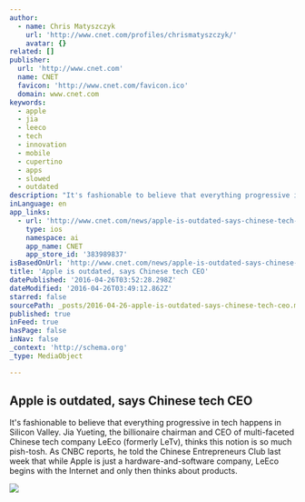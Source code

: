 ```yaml
---
author:
  - name: Chris Matyszczyk
    url: 'http://www.cnet.com/profiles/chrismatyszczyk/'
    avatar: {}
related: []
publisher:
  url: 'http://www.cnet.com'
  name: CNET
  favicon: 'http://www.cnet.com/favicon.ico'
  domain: www.cnet.com
keywords:
  - apple
  - jia
  - leeco
  - tech
  - innovation
  - mobile
  - cupertino
  - apps
  - slowed
  - outdated
description: "It's fashionable to believe that everything progressive in tech happens in Silicon Valley. Jia Yueting, the billionaire chairman and CEO of multi-faceted Chinese tech company LeEco (formerly LeTv), thinks this notion is so much pish-tosh. As CNBC reports, he told the Chinese Entrepreneurs Club last week that while Apple is just a hardware-and-software company, LeEco begins with the Internet and only then thinks about products."
inLanguage: en
app_links:
  - url: 'http://www.cnet.com/news/apple-is-outdated-says-chinese-tech-ceo/?search=toapp'
    type: ios
    namespace: ai
    app_name: CNET
    app_store_id: '383989837'
isBasedOnUrl: 'http://www.cnet.com/news/apple-is-outdated-says-chinese-tech-ceo/'
title: 'Apple is outdated, says Chinese tech CEO'
datePublished: '2016-04-26T03:52:28.298Z'
dateModified: '2016-04-26T03:49:12.862Z'
starred: false
sourcePath: _posts/2016-04-26-apple-is-outdated-says-chinese-tech-ceo.md
published: true
inFeed: true
hasPage: false
inNav: false
_context: 'http://schema.org'
_type: MediaObject

---
```

<article style=""><h1>Apple is outdated, says Chinese tech CEO</h1><p>It's fashionable to believe that everything progressive in tech happens in Silicon Valley. Jia Yueting, the billionaire chairman and CEO of multi-faceted Chinese tech company LeEco (formerly LeTv), thinks this notion is so much pish-tosh. As CNBC reports, he told the Chinese Entrepreneurs Club last week that while Apple is just a hardware-and-software company, LeEco begins with the Internet and only then thinks about products.</p><img src="https://cnet4.cbsistatic.com/hub/i/r/2016/04/25/d2113f69-aef3-4bfa-8d16-ce0b970132d3/thumbnail/670x503/4b47b00f4774008b822ff31dceeb384e/jia.jpg" /></article>